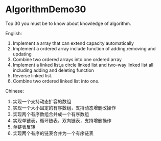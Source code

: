 # AlgorithmDemo30
Top 30 you must be to know about knowledge of algorithm.

English:

1. Implement a array that can extend capacity automatically
2. Implement a ordered array include function of adding,removing and updating
3. Combine two ordered arrays into one ordered array
4. Implement a linked list,a circle linked list and two-way linked list all including adding and deleting function
5. Reverse linked list.
6. Combine two ordered linked list into one.

Chinese:

1. 实现一个支持动态扩容的数组
2. 实现一个大小固定的有序数组，支持动态增删改操作
3. 实现两个有序数组合并成一个有序数组
4. 实现单链表，循环链表，双向链表，支持增删操作
5. 单链表反转
6. 实现两个有序的链表合并为一个有序链表
